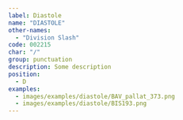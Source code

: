 ```yaml
---
label: Diastole
name: "DIASTOLE"
other-names:
  - "Division Slash"
code: 002215
char: "∕"
group: punctuation
description: Some description
position:
  - D
examples:
  - images/examples/diastole/BAV_pallat_373.png
  - images/examples/diastole/BIS193.png
---
```


